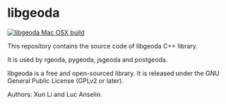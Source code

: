 # libgeoda

[![libgeoda Mac OSX build](https://github.com/GeoDaCenter/libgeoda/actions/workflows/osx-build.yml/badge.svg?branch=main)](https://github.com/GeoDaCenter/libgeoda/actions/workflows/osx-build.yml)

This repository contains the source code of libgeoda C++ library. 

It is used by rgeoda, pygeoda, jsgeoda and postgeoda.

libgeoda is a free and open-sourced library. It is released under the GNU General Public License (GPLv2 or later). 

Authors: Xun Li and Luc Anselin.

